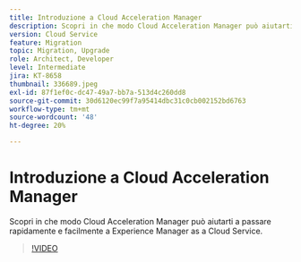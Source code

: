 ```yaml
---
title: Introduzione a Cloud Acceleration Manager
description: Scopri in che modo Cloud Acceleration Manager può aiutarti a passare rapidamente e facilmente a Experience Manager as a Cloud Service.
version: Cloud Service
feature: Migration
topic: Migration, Upgrade
role: Architect, Developer
level: Intermediate
jira: KT-8658
thumbnail: 336689.jpeg
exl-id: 87f1ef0c-dc47-49a7-bb7a-513d4c260dd8
source-git-commit: 30d6120ec99f7a95414dbc31c0cb002152bd6763
workflow-type: tm+mt
source-wordcount: '48'
ht-degree: 20%

---
```


# Introduzione a Cloud Acceleration Manager

Scopri in che modo Cloud Acceleration Manager può aiutarti a passare rapidamente e facilmente a Experience Manager as a Cloud Service.

>[!VIDEO](https://video.tv.adobe.com/v/336689?quality=12&learn=on)
